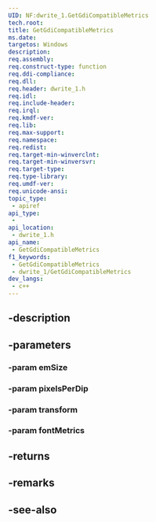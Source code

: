 ```yaml
---
UID: NF:dwrite_1.GetGdiCompatibleMetrics
tech.root: 
title: GetGdiCompatibleMetrics
ms.date: 
targetos: Windows
description: 
req.assembly: 
req.construct-type: function
req.ddi-compliance: 
req.dll: 
req.header: dwrite_1.h
req.idl: 
req.include-header: 
req.irql: 
req.kmdf-ver: 
req.lib: 
req.max-support: 
req.namespace: 
req.redist: 
req.target-min-winverclnt: 
req.target-min-winversvr: 
req.target-type: 
req.type-library: 
req.umdf-ver: 
req.unicode-ansi: 
topic_type:
 - apiref
api_type:
 - 
api_location:
 - dwrite_1.h
api_name:
 - GetGdiCompatibleMetrics
f1_keywords:
 - GetGdiCompatibleMetrics
 - dwrite_1/GetGdiCompatibleMetrics
dev_langs:
 - c++
---
```


## -description

## -parameters

### -param emSize

### -param pixelsPerDip

### -param transform

### -param fontMetrics

## -returns

## -remarks

## -see-also

